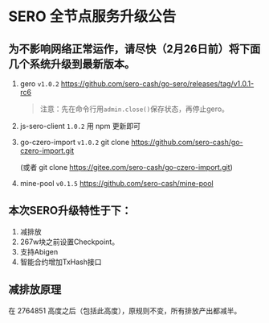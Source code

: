SERO 全节点服务升级公告
==================

为不影响网络正常运作，请尽快（2月26日前）将下面几个系统升级到最新版本。
-----------------------------------

1. gero `v1.0.2`
   https://github.com/sero-cash/go-sero/releases/tag/v1.0.1-rc6

   > 注意：先在命令行用`admin.close()`保存状态，再停止gero。

2. js-sero-client `1.0.2`
   用 npm 更新即可

3. go-czero-import `v1.0.2`
   git clone https://github.com/sero-cash/go-czero-import.git

   (或者 git clone https://gitee.com/sero-cash/go-czero-import.git)

4. mine-pool `v0.1.5`
   https://github.com/sero-cash/mine-pool


本次SERO升级特性于下：
----------------

1. 减排放
2. 267w块之前设置Checkpoint。
3. 支持Abigen
4. 智能合约增加TxHash接口

减排放原理
--------------
在 2764851 高度之后（包括此高度），原规则不变，所有排放产出都减半。


